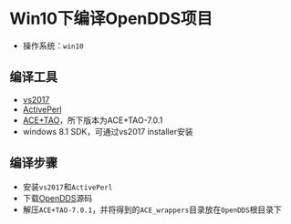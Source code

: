 # Win10下编译OpenDDS项目
- 操作系统：`win10`

## 编译工具
- [vs2017](https://msdn.itellyou.cn/)
- [ActivePerl](https://www.activestate.com/products/perl/downloads/)
- [ACE+TAO](https://download.dre.vanderbilt.edu/)，所下版本为ACE+TAO-7.0.1
- windows 8.1 SDK，可通过vs2017 installer安装

## 编译步骤
- 安装`vs2017`和`ActivePerl`
- 下载[OpenDDS](http://download.objectcomputing.com/OpenDDS/)源码
- 解压`ACE+TAO-7.0.1`，并将得到的`ACE_wrappers`目录放在`OpenDDS`根目录下
